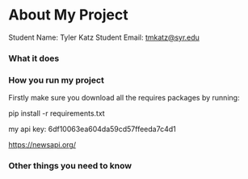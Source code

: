 # About My Project

Student Name: Tyler Katz
Student Email:  tmkatz@syr.edu

### What it does


### How you run my project
Firstly make sure you download all the requires packages by running:

pip install -r requirements.txt

my api key: 6df10063ea604da59cd57ffeeda7c4d1

https://newsapi.org/

### Other things you need to know